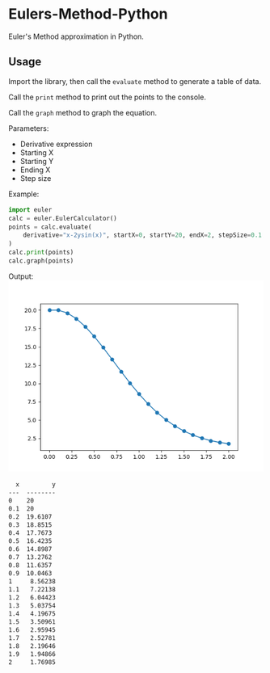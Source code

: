 # Eulers-Method-Python

Euler's Method approximation in Python.

## Usage

Import the library, then call the `evaluate` method to generate a table of data.

Call the `print` method to print out the points to the console.

Call the `graph` method to graph the equation.

Parameters:
* Derivative expression
* Starting X
* Starting Y
* Ending X
* Step size

Example:
```python
import euler
calc = euler.EulerCalculator()
points = calc.evaluate(
    derivative="x-2ysin(x)", startX=0, startY=20, endX=2, stepSize=0.1
)
calc.print(points)
calc.graph(points)
```

Output:
![Screenshot](./images/screenshot.png)
```
  x         y
---  --------
0    20      
0.1  20      
0.2  19.6107 
0.3  18.8515 
0.4  17.7673 
0.5  16.4235 
0.6  14.8987 
0.7  13.2762
0.8  11.6357
0.9  10.0463
1     8.56238
1.1   7.22138
1.2   6.04423
1.3   5.03754
1.4   4.19675
1.5   3.50961
1.6   2.95945
1.7   2.52781
1.8   2.19646
1.9   1.94866
2     1.76985
```